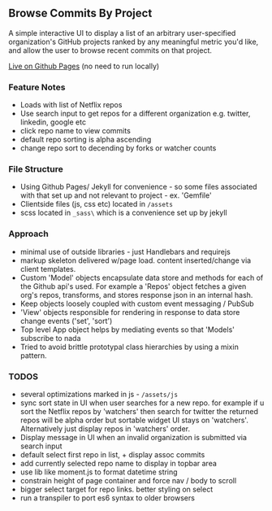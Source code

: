 ## Browse Commits By Project

A simple interactive UI to display a list of an arbitrary user-specified organization's GitHub projects ranked by any meaningful metric you'd like, and allow the user to browse recent commits on that project.

[Live on Github Pages](https://hansbrough.github.io/browseCommitsByProject/) (no need to run locally)

### Feature Notes

* Loads with list of Netflix repos
* Use search input to get repos for a different organization e.g. twitter, linkedin, google etc
* click repo name to view commits
* default repo sorting is alpha ascending
* change repo sort to decending by forks or watcher counts

### File Structure
* Using Github Pages/ Jekyll for convenience - so some files associated with that set up and not relevant to project - ex. 'Gemfile'
* Clientside files (js, css etc) located in `/assets`
* scss located in `_sass\` which is a convenience set up by jekyll


### Approach
* minimal use of outside libraries - just Handlebars and requirejs
* markup skeleton delivered w/page load. content inserted/change via client templates.
* Custom 'Model' objects encapsulate data store and methods for each of the Github api's used. For example a 'Repos' object fetches a given org's repos, transforms, and stores response json in an internal hash.
* Keep objects loosely coupled with custom event messaging / PubSub
* 'View' objects responsible for rendering in response to data store change events ('set', 'sort')
* Top level App object helps by mediating events so that 'Models' subscribe to nada
* Tried to avoid brittle prototypal class hierarchies by using a mixin pattern.

### TODOS
* several optimizations marked in js - `/assets/js`
* sync sort state in UI when user searches for a new repo. for example if u sort the Netflix repos by 'watchers' then search for twitter
 the returned repos will be alpha order but sortable widget UI stays on 'watchers'. Alternatively just display repos in 'watchers' order.
* Display message in UI when an invalid organization is submitted via search input
* default select first repo in list, + display assoc commits
* add currently selected repo name to display in topbar area
* use lib like moment.js to format datetime string
* constrain height of page container and force nav / body to scroll
* bigger select target for repo links. better styling on select
* run a transpiler to port es6 syntax to older browsers
